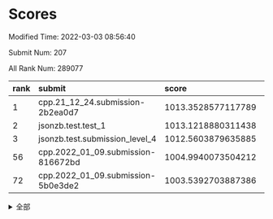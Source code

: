 # Scores

Modified Time: 2022-03-03 08:56:40

Submit Num: 207

All Rank Num: 289077

| rank |               submit               |       score        |       sigma        | pk_num |
| :--- | :--------------------------------- | :----------------- | :----------------- | :----- |
| 1    | cpp.21_12_24.submission-2b2ea0d7   | 1013.3528577117789 | 0.8079858080726654 | 5586   |
| 2    | jsonzb.test.test_1                 | 1013.1218880311438 | 0.8080143715710998 | 5590   |
| 3    | jsonzb.test.submission_level_4     | 1012.5603879635885 | 0.7881976572868851 | 5588   |
| 56   | cpp.2022_01_09.submission-816672bd | 1004.9940073504212 | 0.7201400555858232 | 5582   |
| 72   | cpp.2022_01_09.submission-5b0e3de2 | 1003.5392703887386 | 0.7142801673647695 | 5586   |


<details>
<summary>全部</summary>

| rank |                 submit                 |       score        |       sigma        | pk_num |
| :--- | :------------------------------------- | :----------------- | :----------------- | :----- |
| 1    | cpp.21_12_24.submission-2b2ea0d7       | 1013.3528577117789 | 0.8079858080726654 | 5586   |
| 2    | jsonzb.test.test_1                     | 1013.1218880311438 | 0.8080143715710998 | 5590   |
| 3    | jsonzb.test.submission_level_4         | 1012.5603879635885 | 0.7881976572868851 | 5588   |
| 4    | gobigger.level_3.submission_level_3_0  | 1011.8414152575997 | 0.7826406840012551 | 5587   |
| 5    | gobigger.level_3.submission_level_3_19 | 1011.7505943647905 | 0.770397451691232  | 5591   |
| 6    | gobigger.level_3.submission_level_3_20 | 1011.4945945213268 | 0.7735626638052955 | 5582   |
| 7    | gobigger.level_3.submission_level_3_48 | 1011.279868486441  | 0.7772910996844714 | 5584   |
| 8    | gobigger.level_3.submission_level_3_35 | 1011.1795263758006 | 0.7590099985424553 | 5582   |
| 9    | gobigger.level_3.submission_level_3_45 | 1011.1072335099653 | 0.7677687727166546 | 5587   |
| 10   | gobigger.level_3.submission_level_3_14 | 1011.0648356709769 | 0.7858654116620768 | 5586   |
| 11   | gobigger.level_3.submission_level_3_34 | 1011.0022047943593 | 0.768561570402121  | 5588   |
| 12   | gobigger.level_3.submission_level_3_43 | 1010.9737168748075 | 0.7612241620351256 | 5584   |
| 13   | gobigger.level_3.submission_level_3_5  | 1010.8932819823638 | 0.7926862547135921 | 5585   |
| 14   | gobigger.level_3.submission_level_3_42 | 1010.7391094479916 | 0.7468829122756032 | 5583   |
| 15   | gobigger.level_3.submission_level_3_3  | 1010.6600790666781 | 0.7733544724249393 | 5583   |
| 16   | gobigger.level_3.submission_level_3_27 | 1010.5868868319835 | 0.7526192509963632 | 5593   |
| 17   | gobigger.level_3.submission_level_3_2  | 1010.510606473602  | 0.7752820906414811 | 5585   |
| 18   | gobigger.level_3.submission_level_3_36 | 1010.4899277658735 | 0.7906775926719236 | 5583   |
| 19   | gobigger.level_3.submission_level_3_1  | 1010.4210485433917 | 0.7723050174685533 | 5589   |
| 20   | gobigger.level_3.submission_level_3_22 | 1010.4178260281745 | 0.7635661321354812 | 5587   |
| 21   | gobigger.level_3.submission_level_3_40 | 1010.383866354117  | 0.756131572419865  | 5581   |
| 22   | gobigger.level_3.submission_level_3_44 | 1010.36794216089   | 0.7748638494542542 | 5582   |
| 23   | gobigger.level_3.submission_level_3_32 | 1010.1857187167146 | 0.7484283113439677 | 5589   |
| 24   | gobigger.level_3.submission_level_3_6  | 1010.1200381168441 | 0.7441578000989    | 5585   |
| 25   | gobigger.level_3.submission_level_3_16 | 1010.0601665996835 | 0.7637584637770307 | 5585   |
| 26   | gobigger.level_3.submission_level_3_26 | 1010.0402885957645 | 0.7650770498536902 | 5585   |
| 27   | gobigger.level_3.submission_level_3_33 | 1010.0081146380288 | 0.762629610189891  | 5586   |
| 28   | gobigger.level_3.submission_level_3_17 | 1010.0065425963365 | 0.7550619228763247 | 5587   |
| 29   | gobigger.level_3.submission_level_3_10 | 1009.9990820590032 | 0.747135956072031  | 5587   |
| 30   | gobigger.level_3.submission_level_3_38 | 1009.9958824465022 | 0.7549705407443169 | 5590   |
| 31   | gobigger.level_3.submission_level_3_13 | 1009.9349871603971 | 0.7561114746693967 | 5583   |
| 32   | gobigger.level_3.submission_level_3_24 | 1009.9201078803003 | 0.74550900630508   | 5587   |
| 33   | gobigger.level_3.submission_level_3_7  | 1009.8859065297237 | 0.7669779641852663 | 5587   |
| 34   | gobigger.level_3.submission_level_3_25 | 1009.8013182152021 | 0.7469446778688508 | 5585   |
| 35   | gobigger.level_3.submission_level_3_30 | 1009.7676495501594 | 0.7551401513781577 | 5586   |
| 36   | gobigger.level_3.submission_level_3_23 | 1009.6958025045877 | 0.7412851751224138 | 5584   |
| 37   | gobigger.level_3.submission_level_3_49 | 1009.557973782065  | 0.7484384330930829 | 5592   |
| 38   | gobigger.level_3.submission_level_3_29 | 1009.5192516571457 | 0.7358374988144473 | 5576   |
| 39   | gobigger.level_3.submission_level_3_47 | 1009.4983675405393 | 0.7678339824914742 | 5586   |
| 40   | gobigger.level_3.submission_level_3_46 | 1009.4733791114102 | 0.7625503654212339 | 5591   |
| 41   | gobigger.level_3.submission_level_3_11 | 1009.429218286949  | 0.7326078206389345 | 5590   |
| 42   | gobigger.level_3.submission_level_3_18 | 1009.3997444688831 | 0.7357819357463459 | 5585   |
| 43   | gobigger.level_3.submission_level_3_4  | 1009.3795091130825 | 0.7337087813954852 | 5582   |
| 44   | gobigger.level_3.submission_level_3_15 | 1009.3623971611651 | 0.7580422034409543 | 5583   |
| 45   | gobigger.level_3.submission_level_3_39 | 1009.2859611749847 | 0.7672840942103426 | 5585   |
| 46   | gobigger.level_3.submission_level_3_37 | 1009.2779527890444 | 0.7544608278756723 | 5587   |
| 47   | gobigger.level_3.submission_level_3_41 | 1009.0355205684575 | 0.7667083966323618 | 5583   |
| 48   | gobigger.level_3.submission_level_3_28 | 1009.0090103922626 | 0.7397959582776215 | 5588   |
| 49   | gobigger.level_3.submission_level_3_31 | 1008.9776679298727 | 0.7570032332391499 | 5585   |
| 50   | gobigger.level_3.submission_level_3_21 | 1008.9437097596585 | 0.7474348329078463 | 5587   |
| 51   | gobigger.level_3.submission_level_3_12 | 1008.8060370630037 | 0.7585916810919863 | 5582   |
| 52   | gobigger.level_3.submission_level_3_9  | 1008.7582950854417 | 0.7527177469667593 | 5588   |
| 53   | gobigger.level_3.submission_level_3_8  | 1008.7496551920777 | 0.7434739753280825 | 5589   |
| 54   | gobigger.level_1.submission_level_1_4  | 1005.0773093686939 | 0.7209424722771215 | 5590   |
| 55   | gobigger.level_1.submission_level_1_12 | 1004.9994336466635 | 0.7286934143438765 | 5584   |
| 56   | cpp.2022_01_09.submission-816672bd     | 1004.9940073504212 | 0.7201400555858232 | 5582   |
| 57   | gobigger.level_1.submission_level_1_11 | 1004.9614850696192 | 0.7326832857866712 | 5589   |
| 58   | gobigger.level_1.submission_level_1_15 | 1004.6663136249483 | 0.7204149911292005 | 5588   |
| 59   | gobigger.level_1.submission_level_1_47 | 1004.4590835159863 | 0.7321564649995612 | 5580   |
| 60   | gobigger.level_1.submission_level_1_21 | 1004.3289593565693 | 0.7161313976267549 | 5583   |
| 61   | gobigger.level_1.submission_level_1_18 | 1004.3042614964533 | 0.7219310820870649 | 5591   |
| 62   | gobigger.level_1.submission_level_1_49 | 1004.2963405650925 | 0.7168450392417844 | 5586   |
| 63   | gobigger.level_1.submission_level_1_26 | 1004.2910755343368 | 0.7163773597568589 | 5589   |
| 64   | gobigger.level_1.submission_level_1_41 | 1004.2838073729228 | 0.7202159068618047 | 5581   |
| 65   | gobigger.level_1.submission_level_1_8  | 1004.2347531825811 | 0.7182707250802788 | 5584   |
| 66   | gobigger.level_1.submission_level_1_28 | 1004.177494479803  | 0.7158158380654791 | 5586   |
| 67   | gobigger.level_1.submission_level_1_1  | 1003.7667679099171 | 0.7201701315401429 | 5587   |
| 68   | gobigger.level_1.submission_level_1_39 | 1003.7363714200063 | 0.7203143543014862 | 5586   |
| 69   | gobigger.level_1.submission_level_1_43 | 1003.6818026567734 | 0.7109621025383648 | 5587   |
| 70   | gobigger.level_1.submission_level_1_3  | 1003.5986571671044 | 0.7122519522226622 | 5590   |
| 71   | gobigger.level_1.submission_level_1_20 | 1003.5396725455594 | 0.7268606594411989 | 5583   |
| 72   | cpp.2022_01_09.submission-5b0e3de2     | 1003.5392703887386 | 0.7142801673647695 | 5586   |
| 73   | gobigger.level_1.submission_level_1_16 | 1003.5379638008302 | 0.7183838095927647 | 5592   |
| 74   | gobigger.level_1.submission_level_1_13 | 1003.4957324746036 | 0.7242663473821631 | 5588   |
| 75   | gobigger.level_1.submission_level_1_44 | 1003.4908598337222 | 0.7128351343002413 | 5586   |
| 76   | gobigger.level_1.submission_level_1_38 | 1003.4701827004062 | 0.7199118163799476 | 5593   |
| 77   | gobigger.level_1.submission_level_1_29 | 1003.4398528717638 | 0.7224982166380974 | 5586   |
| 78   | gobigger.level_1.submission_level_1_6  | 1003.4323718875    | 0.711765567950481  | 5582   |
| 79   | gobigger.level_1.submission_level_1_0  | 1003.4137693222069 | 0.7092530224921065 | 5584   |
| 80   | gobigger.level_1.submission_level_1_2  | 1003.370709325022  | 0.7148760340365028 | 5587   |
| 81   | gobigger.level_1.submission_level_1_7  | 1003.3575597861368 | 0.7132670287887937 | 5591   |
| 82   | gobigger.level_1.submission_level_1_10 | 1003.2759255611821 | 0.7134333980036544 | 5586   |
| 83   | gobigger.level_1.submission_level_1_19 | 1003.2670364263696 | 0.7140097290545362 | 5588   |
| 84   | gobigger.level_1.submission_level_1_23 | 1003.1397795279081 | 0.7206816409905861 | 5588   |
| 85   | gobigger.level_1.submission_level_1_46 | 1003.1179233871846 | 0.7287993968397782 | 5590   |
| 86   | gobigger.level_1.submission_level_1_25 | 1003.0755808770181 | 0.7283534481581067 | 5587   |
| 87   | gobigger.level_1.submission_level_1_31 | 1003.0424006247971 | 0.7132838926236262 | 5582   |
| 88   | gobigger.level_1.submission_level_1_17 | 1002.9391134133605 | 0.7205673575268028 | 5591   |
| 89   | gobigger.level_1.submission_level_1_42 | 1002.8555522722331 | 0.7181971488840955 | 5582   |
| 90   | gobigger.level_1.submission_level_1_48 | 1002.8341876745855 | 0.7210114433968002 | 5580   |
| 91   | gobigger.level_1.submission_level_1_34 | 1002.8141333807907 | 0.7178932351416399 | 5585   |
| 92   | gobigger.level_1.submission_level_1_14 | 1002.7810859516991 | 0.7208206600359574 | 5587   |
| 93   | gobigger.level_1.submission_level_1_24 | 1002.7627435862804 | 0.7152982100998111 | 5588   |
| 94   | gobigger.level_1.submission_level_1_45 | 1002.7214067891473 | 0.7094629115248255 | 5590   |
| 95   | gobigger.level_1.submission_level_1_27 | 1002.7123080023733 | 0.7216555085874345 | 5586   |
| 96   | gobigger.level_1.submission_level_1_9  | 1002.600544368606  | 0.7159962719389606 | 5587   |
| 97   | gobigger.level_1.submission_level_1_22 | 1002.5304077353705 | 0.7072725527070765 | 5584   |
| 98   | gobigger.level_1.submission_level_1_36 | 1002.4673336704118 | 0.7264040134330223 | 5584   |
| 99   | gobigger.level_1.submission_level_1_35 | 1002.3475694548031 | 0.7277646723578264 | 5589   |
| 100  | gobigger.level_1.submission_level_1_40 | 1002.34497901014   | 0.7213525812265078 | 5585   |
| 101  | gobigger.level_1.submission_level_1_32 | 1002.3222527541868 | 0.708410655680119  | 5589   |
| 102  | gobigger.level_1.submission_level_1_37 | 1002.2353628401636 | 0.7152481724846602 | 5581   |
| 103  | gobigger.level_1.submission_level_1_30 | 1002.1440066219626 | 0.7198492300859027 | 5585   |
| 104  | gobigger.level_1.submission_level_1_5  | 1001.8838344791078 | 0.717384643399107  | 5582   |
| 105  | gobigger.level_1.submission_level_1_33 | 1001.8699314410233 | 0.7188338577010244 | 5592   |
| 106  | gobigger.random.submission_random_20   | 997.1932204316182  | 0.7114189190760438 | 5588   |
| 107  | gobigger.random.submission_random_42   | 997.1749352145763  | 0.7172086543279346 | 5580   |
| 108  | gobigger.random.submission_random_10   | 997.0861332075125  | 0.7130659993678533 | 5588   |
| 109  | gobigger.random.submission_random_13   | 996.9628044677736  | 0.709714719830091  | 5583   |
| 110  | gobigger.random.submission_random_26   | 996.9420904921991  | 0.716128118580485  | 5589   |
| 111  | gobigger.random.submission_random_43   | 996.8355842674017  | 0.7064351146814938 | 5590   |
| 112  | gobigger.random.submission_random_45   | 996.6767057402517  | 0.7079692340571427 | 5587   |
| 113  | gobigger.random.submission_random_37   | 996.6483600445459  | 0.7130023663327266 | 5590   |
| 114  | gobigger.random.submission_random_48   | 996.6451585054889  | 0.7063703372654695 | 5580   |
| 115  | gobigger.random.submission_random_22   | 996.6088930432156  | 0.7077827147112774 | 5583   |
| 116  | gobigger.random.submission_random_38   | 996.5942230459572  | 0.7216171948467954 | 5590   |
| 117  | gobigger.random.submission_random_49   | 996.5656490617463  | 0.7119406314325973 | 5579   |
| 118  | gobigger.random.submission_random_0    | 996.5340442855132  | 0.705264489170809  | 5583   |
| 119  | gobigger.random.submission_random_34   | 996.4142965085857  | 0.7037203516554578 | 5584   |
| 120  | gobigger.random.submission_random_35   | 996.3757919560472  | 0.7065121010872732 | 5583   |
| 121  | gobigger.random.submission_random_19   | 996.3325000869586  | 0.7087888793570742 | 5588   |
| 122  | gobigger.random.submission_random_9    | 996.3139783729679  | 0.7155234966285198 | 5585   |
| 123  | gobigger.random.submission_random_5    | 996.2877477132583  | 0.7137596209479355 | 5587   |
| 124  | gobigger.random.submission_random_32   | 996.2056916058359  | 0.706828593787106  | 5588   |
| 125  | gobigger.random.submission_random_3    | 996.1930852548495  | 0.6955383166772116 | 5587   |
| 126  | gobigger.random.submission_random_30   | 996.1915770102344  | 0.7155724122695113 | 5590   |
| 127  | gobigger.random.submission_random_29   | 996.1768520072767  | 0.7259554379001344 | 5585   |
| 128  | gobigger.random.submission_random_21   | 996.1656223385855  | 0.7153465860887314 | 5584   |
| 129  | gobigger.random.submission_random_11   | 996.1094611210498  | 0.708292380006302  | 5587   |
| 130  | gobigger.random.submission_random_24   | 996.059142453038   | 0.7172323262786378 | 5584   |
| 131  | gobigger.random.submission_random_15   | 996.0498436948607  | 0.7187736495215028 | 5589   |
| 132  | gobigger.random.submission_random_33   | 996.0340343861266  | 0.7168673742977022 | 5586   |
| 133  | gobigger.random.submission_random_7    | 995.8767786935622  | 0.6988186792168624 | 5588   |
| 134  | gobigger.random.submission_random_28   | 995.8675215652788  | 0.7214195727145476 | 5583   |
| 135  | gobigger.random.submission_random_6    | 995.8441845770298  | 0.711259816645266  | 5590   |
| 136  | gobigger.random.submission_random_40   | 995.8063850093334  | 0.7128579146708554 | 5586   |
| 137  | gobigger.random.submission_random_44   | 995.7644877583964  | 0.7243002229825223 | 5580   |
| 138  | gobigger.random.submission_random_46   | 995.7504481090673  | 0.7123622556035336 | 5586   |
| 139  | gobigger.random.submission_random_23   | 995.7170157245869  | 0.7145424864316859 | 5585   |
| 140  | gobigger.random.submission_random_27   | 995.6705030815066  | 0.712438936970589  | 5591   |
| 141  | gobigger.random.submission_random_2    | 995.5943216623635  | 0.7306024016925622 | 5590   |
| 142  | gobigger.random.submission_random_25   | 995.5186309026822  | 0.7229135852839789 | 5579   |
| 143  | gobigger.random.submission_random_4    | 995.4997710391918  | 0.7159827692662303 | 5588   |
| 144  | gobigger.random.submission_random_14   | 995.4576768584036  | 0.7187030467697031 | 5584   |
| 145  | gobigger.random.submission_random_41   | 995.4508098614816  | 0.714859456768421  | 5591   |
| 146  | gobigger.random.submission_random_16   | 995.4380671289699  | 0.7089946476592516 | 5588   |
| 147  | gobigger.random.submission_random_8    | 995.3487253491819  | 0.7180735985318041 | 5592   |
| 148  | gobigger.random.submission_random_12   | 995.1129386980238  | 0.7131738327820493 | 5584   |
| 149  | gobigger.random.submission_random_17   | 994.9963948615115  | 0.718765732297394  | 5580   |
| 150  | gobigger.random.submission_random_1    | 994.924303677211   | 0.7222466668874775 | 5583   |
| 151  | gobigger.random.submission_random_47   | 994.9132485085127  | 0.7023877394619387 | 5582   |
| 152  | gobigger.random.submission_random_31   | 994.5982669034491  | 0.7141557554915464 | 5588   |
| 153  | gobigger.random.submission_random_39   | 994.5576074485841  | 0.6952753553498099 | 5584   |
| 154  | gobigger.random.submission_random_36   | 994.5414616167941  | 0.7125938505726437 | 5587   |
| 155  | gobigger.random.submission_random_18   | 994.526107925527   | 0.7062114120026204 | 5591   |
| 156  | gobigger.level_2.submission_level_2_2  | 993.5847096832312  | 0.7521682074130869 | 5591   |
| 157  | gobigger.level_2.submission_level_2_40 | 993.5079730643545  | 0.7276598774740028 | 5584   |
| 158  | gobigger.level_2.submission_level_2_16 | 993.4855882043918  | 0.7365318536408325 | 5588   |
| 159  | gobigger.level_2.submission_level_2_45 | 993.2662040329726  | 0.7274144458700313 | 5585   |
| 160  | gobigger.level_2.submission_level_2_15 | 993.1278850799121  | 0.727997449544757  | 5586   |
| 161  | gobigger.level_2.submission_level_2_19 | 993.116908960089   | 0.7336253362352663 | 5584   |
| 162  | gobigger.level_2.submission_level_2_26 | 992.9956388459751  | 0.7352250419365154 | 5590   |
| 163  | gobigger.level_2.submission_level_2_7  | 992.9929000260296  | 0.7355113318122368 | 5587   |
| 164  | gobigger.level_2.submission_level_2_37 | 992.7401036947197  | 0.738560047781074  | 5581   |
| 165  | gobigger.level_2.submission_level_2_27 | 992.7380716213111  | 0.7430210389432063 | 5586   |
| 166  | gobigger.level_2.submission_level_2_28 | 992.7238137508708  | 0.7296584604525057 | 5584   |
| 167  | gobigger.level_2.submission_level_2_22 | 992.6348405043677  | 0.741110142475549  | 5581   |
| 168  | gobigger.level_2.submission_level_2_36 | 992.5713120690943  | 0.7532429677867191 | 5590   |
| 169  | gobigger.level_2.submission_level_2_13 | 992.5416822501355  | 0.7434909262325347 | 5585   |
| 170  | gobigger.level_2.submission_level_2_11 | 992.4495328753972  | 0.7505588669996784 | 5583   |
| 171  | gobigger.level_2.submission_level_2_20 | 992.3706113983145  | 0.7452871421489726 | 5587   |
| 172  | gobigger.level_2.submission_level_2_18 | 992.3705245712224  | 0.748886130534014  | 5586   |
| 173  | gobigger.level_2.submission_level_2_25 | 992.3145420746088  | 0.7487600352488197 | 5580   |
| 174  | gobigger.level_2.submission_level_2_39 | 992.1787875568849  | 0.7564333544992172 | 5584   |
| 175  | gobigger.level_2.submission_level_2_31 | 992.1681014829118  | 0.7445172129064088 | 5584   |
| 176  | gobigger.level_2.submission_level_2_48 | 992.1672885698388  | 0.7295714086526258 | 5585   |
| 177  | gobigger.level_2.submission_level_2_9  | 992.1258829364547  | 0.7373640528409785 | 5581   |
| 178  | gobigger.level_2.submission_level_2_12 | 992.1135652159371  | 0.7742122126768795 | 5586   |
| 179  | gobigger.level_2.submission_level_2_46 | 992.1071639183548  | 0.7323992991582711 | 5592   |
| 180  | gobigger.level_2.submission_level_2_8  | 992.0366723088168  | 0.7339344481845952 | 5587   |
| 181  | gobigger.level_2.submission_level_2_3  | 991.8881263586989  | 0.7301930204830237 | 5591   |
| 182  | gobigger.level_2.submission_level_2_0  | 991.8488814175466  | 0.7668859732183263 | 5586   |
| 183  | gobigger.level_2.submission_level_2_43 | 991.8250552568849  | 0.7530678319546985 | 5584   |
| 184  | gobigger.level_2.submission_level_2_42 | 991.749491775735   | 0.7373686746670376 | 5585   |
| 185  | gobigger.level_2.submission_level_2_47 | 991.623409686693   | 0.7448948142979455 | 5586   |
| 186  | gobigger.level_2.submission_level_2_4  | 991.5995484759598  | 0.7494132299359829 | 5587   |
| 187  | gobigger.level_2.submission_level_2_38 | 991.5095516140954  | 0.7546044929122554 | 5584   |
| 188  | gobigger.level_2.submission_level_2_44 | 991.5017191743158  | 0.7505762868546636 | 5588   |
| 189  | gobigger.level_2.submission_level_2_5  | 991.3830291882734  | 0.7708489559735798 | 5588   |
| 190  | gobigger.level_2.submission_level_2_49 | 991.3740400516895  | 0.7623421308066676 | 5586   |
| 191  | gobigger.level_2.submission_level_2_17 | 991.3047232069948  | 0.7544976768026691 | 5588   |
| 192  | gobigger.level_2.submission_level_2_21 | 991.2263286435835  | 0.7581679048969808 | 5582   |
| 193  | gobigger.level_2.submission_level_2_34 | 991.1292398619605  | 0.7445129515477932 | 5587   |
| 194  | gobigger.level_2.submission_level_2_6  | 991.1225550261967  | 0.7511325869555793 | 5583   |
| 195  | gobigger.level_2.submission_level_2_30 | 991.0644552454276  | 0.7457493447065825 | 5587   |
| 196  | gobigger.level_2.submission_level_2_14 | 991.0188875257819  | 0.7511435458083826 | 5584   |
| 197  | gobigger.level_2.submission_level_2_29 | 991.0094852599699  | 0.7515975930519638 | 5586   |
| 198  | gobigger.level_2.submission_level_2_41 | 991.0065790218493  | 0.7559908472297274 | 5591   |
| 199  | gobigger.level_2.submission_level_2_35 | 990.9498653323486  | 0.758738616369816  | 5588   |
| 200  | gobigger.level_2.submission_level_2_1  | 990.8825032349323  | 0.7735087793239429 | 5588   |
| 201  | gobigger.level_2.submission_level_2_10 | 990.8662671198841  | 0.7550590075118853 | 5586   |
| 202  | gobigger.level_2.submission_level_2_24 | 990.7077003361303  | 0.7422097882049107 | 5587   |
| 203  | gobigger.level_2.submission_level_2_32 | 990.5821757272828  | 0.7697909727790793 | 5589   |
| 204  | gobigger.level_2.submission_level_2_33 | 990.2791222138009  | 0.7723047948618317 | 5587   |
| 205  | gobigger.level_2.submission_level_2_23 | 989.9726832493824  | 0.7746938530738379 | 5584   |
| 206  | gobigger.none.submission_none_0        | 979.8962861187589  | 1.20940087683112   | 5584   |
| 207  | gobigger.none.submission_none_1        | 974.5924066366945  | 1.619697194357393  | 5591   |

</details>
